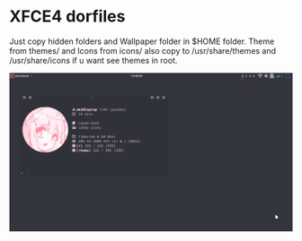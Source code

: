 # XFCE4 dorfiles
Just copy hidden folders and Wallpaper folder in $HOME folder.
Theme from themes/ and Icons from icons/ also copy to /usr/share/themes and /usr/share/icons if u want see themes in root.

![Screenshot](/Screen.png)
